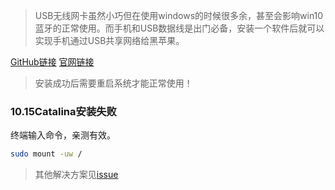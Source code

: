 > USB无线网卡虽然小巧但在使用windows的时候很多余，甚至会影响win10蓝牙的正常使用。而手机和USB数据线是出门必备，安装一个软件后就可以实现手机通过USB共享网络给黑苹果。

[GitHub链接](https://github.com/jwise/HoRNDIS)
[官网链接](https://www.joshuawise.com/horndis)

> 安装成功后需要重启系统才能正常使用！

### 10.15Catalina安装失败

终端输入命令，亲测有效。

```bash
sudo mount -uw /
```

> 其他解决方案见[issue](https://github.com/jwise/HoRNDIS/issues/102#issuecomment-551255547)